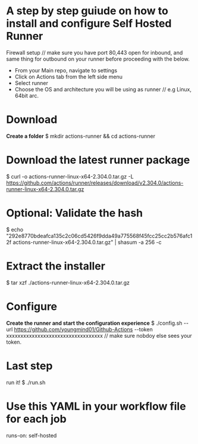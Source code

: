 
# A step by step guiude on how to install and configure Self Hosted Runner

 Firewall setup // make sure you have port 80,443 open for inbound, and same thing for outbound on your runner before proceeding with the below.

 - From your Main repo, navigate to settings
 - Click on Actions tab from the left side menu
 - Select runner
 - Choose the OS and architecture you will be using as runner // e.g Linux, 64bit arc.

# Download
**Create a folder**
$ mkdir actions-runner && cd actions-runner

# Download the latest runner package
$ curl -o actions-runner-linux-x64-2.304.0.tar.gz -L https://github.com/actions/runner/releases/download/v2.304.0/actions-runner-linux-x64-2.304.0.tar.gz

# Optional: Validate the hash
$ echo "292e8770bdeafca135c2c06cd5426f9dda49a775568f45fcc25cc2b576afc12f  actions-runner-linux-x64-2.304.0.tar.gz" | shasum -a 256 -c

# Extract the installer
$ tar xzf ./actions-runner-linux-x64-2.304.0.tar.gz

# Configure
**Create the runner and start the configuration experience**
$ ./config.sh --url https://github.com/youngmind01/Github-Actions --token xxxxxxxxxxxxxxxxxxxxxxxxxxxxxxxxxx
// make sure nobdoy else sees your token.

# Last step

run it!
$ ./run.sh

# Use this YAML in your workflow file for each job
runs-on: self-hosted